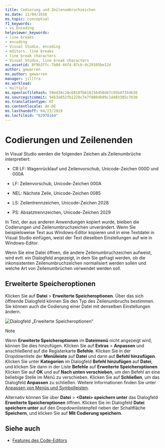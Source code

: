 ```yaml
---
title: Codierung und Zeilenumbruchzeichen
ms.date: 11/04/2016
ms.topic: conceptual
f1_keywords:
- vs.Encoding
helpviewer_keywords:
- line breaks
- encoding
- Visual Studio, encoding
- editors, line breaks
- line break characters
- Visual Studio, line break characters
ms.assetid: 8f9b3ffc-7b8d-44f4-87cb-dc29105be12d
author: gewarren
ms.author: gewarren
manager: jillfra
ms.workload:
- multiple
ms.openlocfilehash: 59ed38c28c6818fb618156450d47c05b4f35d63d
ms.sourcegitcommit: 94b3a052fb1229c7e7f8804b09c1d403385c7630
ms.translationtype: HT
ms.contentlocale: de-DE
ms.lasthandoff: 04/23/2019
ms.locfileid: "62978164"
---
```

# <a name="encodings-and-line-endings"></a>Codierungen und Zeilenenden

In Visual Studio werden die folgenden Zeichen als Zeilenumbrüche interpretiert:

- CR LF: Wagenrücklauf und Zeilenvorschub, Unicode-Zeichen 000D und 000A

- LF: Zeilenvorschub, Unicode-Zeichen 000A

- NEL: Nächste Zeile, Unicode-Zeichen 0085

- LS: Zeilentrennzeichen, Unicode-Zeichen 2028

- PS: Absatztrennzeichen, Unicode-Zeichen 2029

In Text, der aus anderen Anwendungen kopiert wurde, bleiben die Codierungen und Zeilenumbruchzeichen unverändert. Wenn Sie beispielsweise Text aus Windows-Editor kopieren und in eine Textdatei in Visual Studio einfügen, weist der Text dieselben Einstellungen auf wie in Windows-Editor.

Wenn Sie eine Datei öffnen, die andere Zeilenumbruchzeichen aufweist, wird evtl. ein Dialogfeld angezeigt, in dem Sie gefragt werden, ob die inkonsistenten Zeilenumbruchzeichen normalisiert werden sollen und welche Art von Zeilenumbrüchen verwendet werden soll.

## <a name="advanced-save-options"></a>Erweiterte Speicheroptionen

Klicken Sie auf **Datei** > **Erweiterte Speicheroptionen**. Über das sich öffnende Dialogfeld können Sie den Typ des Zeilenumbruchs bestimmen. Sie können auch die Codierung einer Datei mit denselben Einstellungen ändern.

![Dialogfeld „Erweiterte Speicheroptionen“](media/line_endings.png)

> [!NOTE]
> Wenn **Erweiterte Speicheroptionen** im **Dateimenü** nicht angezeigt wird, können Sie dies hinzufügen. Klicken Sie auf **Extras** > **Anpassen** und anschließend auf die Registerkarte **Befehle**. Klicken Sie in der Dropdownliste der **Menüleiste** auf **Datei** und dann auf **Befehl hinzufügen**. Klicken Sie unter **Kategorien** im Dialogfeld **Befehl hinzufügen** auf **Datei**, und klicken Sie dann in der Liste **Befehle** auf **Erweiterte Speicheroptionen**. Klicken Sie auf **OK** und auf **Nach unten verschieben**, um den Befehl an eine beliebige Stelle im Menü zu verschieben. Klicken Sie auf **Schließen**, um das Dialogfeld **Anpassen** zu schließen. Weitere Informationen finden Sie unter [Anpassen von Menüs und Symbolleisten](../ide/how-to-customize-menus-and-toolbars-in-visual-studio.md#customizing_menu).
>
> Alternativ können Sie über **Datei** > **\<Datei\> speichern unter** das Dialogfeld **Erweiterte Speicheroptionen** öffnen. Klicken Sie im Dialogfeld **Datei speichern unter** auf den Dropdownlistenpfeil neben der Schaltfläche **Speichern**, und klicken Sie auf **Mit Codierung speichern**.

## <a name="see-also"></a>Siehe auch

- [Features des Code-Editors](../ide/writing-code-in-the-code-and-text-editor.md)